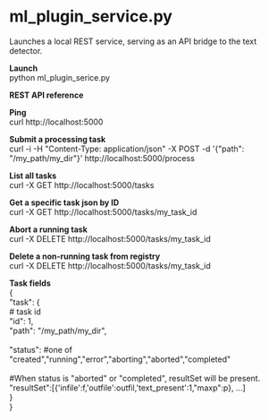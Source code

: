 # ml_plugin_service.py
Launches a local REST service, serving as an API bridge to the text detector.<br>

<b>Launch</b><br>
python ml_plugin_serice.py

<b>REST API reference</b><br>

<b>Ping</b><br>
curl http://localhost:5000 

<b>Submit a processing task</b><br>
curl -i -H "Content-Type: application/json" -X POST -d '{"path": "/my_path/my_dir"}' http://localhost:5000/process

<b>List all tasks</b><br>
curl -X GET http://localhost:5000/tasks

<b>Get a specific task json by ID</b><br>
curl -X GET http://localhost:5000/tasks/my_task_id

<b>Abort a running task</b><br>
curl -X DELETE http://localhost:5000/tasks/my_task_id

<b>Delete a non-running task from registry</b><br>
curl -X DELETE http://localhost:5000/tasks/my_task_id

<b>Task fields</b><br>
{<br>
  "task": {<br>
    # task id <br>
    "id": 1, <br>
    "path": "/my_path/my_dir", <br>    
    "status": #one of "created","running","error","aborting","aborted","completed" <br>    
    #When status is "aborted" or "completed", resultSet will be present.<br>
    "resultSet":[{'infile':f,'outfile':outfil,'text_present':1,"maxp":p}, ...]<br>
  }<br>
}<br>
